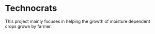 # Technocrats
This project mainly focuses in helping the growth of moisture dependent crops grown by farmer.
